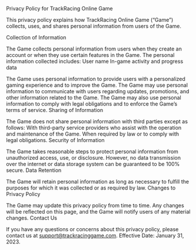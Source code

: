 Privacy Policy for TrackRacing Online Game

This privacy policy explains how TrackRacing Online Game (“Game”) collects, uses, and shares personal information from users of the Game.

Collection of Information

The Game collects personal information from users when they create an account or when they use certain features in the Game.
The personal information collected includes:
User name
In-game activity and progress data

The Game uses personal information to provide users with a personalized gaming experience and to improve the Game.
The Game may use personal information to communicate with users regarding updates, promotions, and other information related to the Game.
The Game may also use personal information to comply with legal obligations and to enforce the Game’s terms of service.
Sharing of Information

The Game does not share personal information with third parties except as follows:
With third-party service providers who assist with the operation and maintenance of the Game.
When required by law or to comply with legal obligations.
Security of Information

The Game takes reasonable steps to protect personal information from unauthorized access, use, or disclosure.
However, no data transmission over the internet or data storage system can be guaranteed to be 100% secure.
Data Retention

The Game will retain personal information as long as necessary to fulfill the purposes for which it was collected or as required by law.
Changes to Privacy Policy

The Game may update this privacy policy from time to time. Any changes will be reflected on this page, and the Game will notify users of any material changes.
Contact Us

If you have any questions or concerns about this privacy policy, please contact us at support@trackracinggame.com.
Effective Date: January 31, 2023.

